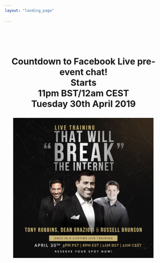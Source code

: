 ```yaml
---
layout: "landing_page"

---
```


<br><br><br>
<h1>
<center>

Countdown to Facebook Live pre-event chat!<br>
Starts<br>
11pm BST/12am CEST<br>
Tuesday 30th April 2019
<p id="demo"></p>

</center>
</h1>


<center>
<img src='/i/2019/kbb/live-training.png' alt='Tony Robbins, Dean Graziosi and Russell Brunson will reveal their best kept impact and income secrets'>
</center>


<!-- Display the countdown timer in an element -->


<script>
// Set the date we're counting down to
var countDownDate = new Date("April 30, 2019 23:00:00").getTime();

// Update the count down every 1 second
var x = setInterval(function() {

  // Get todays date and time
  var now = new Date().getTime();

  // Find the distance between now and the count down date
  var distance = countDownDate - now;

  // Time calculations for days, hours, minutes and seconds
  var days = Math.floor(distance / (1000 * 60 * 60 * 24));
  var hours = Math.floor((distance % (1000 * 60 * 60 * 24)) / (1000 * 60 * 60));
  var minutes = Math.floor((distance % (1000 * 60 * 60)) / (1000 * 60));
  var seconds = Math.floor((distance % (1000 * 60)) / 1000);

  // Display the result in the element with id="demo"
  document.getElementById("demo").innerHTML = minutes + "m " + seconds + "s ";

  // If the count down is finished, write some text 
  if (distance < 0) {
    clearInterval(x);
    document.getElementById("demo").innerHTML = "OFFER IS NOW CLOSED";
  }
}, 1000);
</script>






